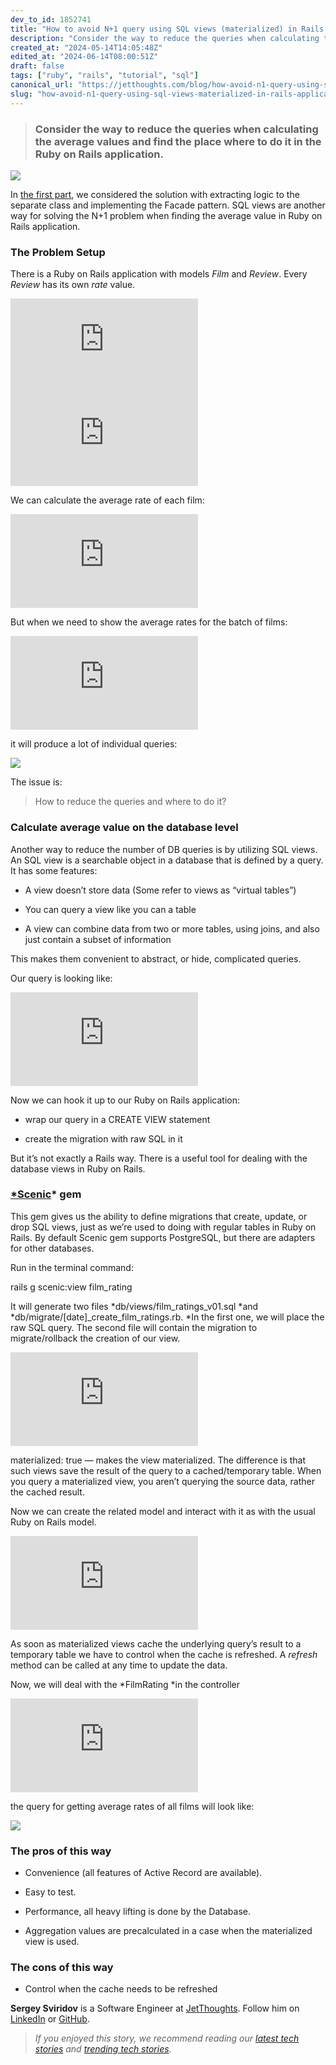 ```yaml
---
dev_to_id: 1852741
title: "How to avoid N+1 query using SQL views (materialized) in Rails application"
description: "Consider the way to reduce the queries when calculating the average values and find the..."
created_at: "2024-05-14T14:05:48Z"
edited_at: "2024-06-14T08:00:51Z"
draft: false
tags: ["ruby", "rails", "tutorial", "sql"]
canonical_url: "https://jetthoughts.com/blog/how-avoid-n1-query-using-sql-views-materialized-in-rails-application-ruby/"
slug: "how-avoid-n1-query-using-sql-views-materialized-in-rails-application-ruby"
---
```

> ### Consider the way to reduce the queries when calculating the average values and find the place where to do it in the Ruby on Rails application.

![](https://raw.githubusercontent.com/jetthoughts/jetthoughts.github.io/master/static/assets/img/blog/how-avoid-n1-query-using-sql-views-materialized-in-rails-application-ruby/file_0.png)

In [the first part](https://jtway.co/how-to-avoid-n-1-and-keep-your-ruby-on-rails-controller-clean-b8589c8c6d39), we considered the solution with extracting logic to the separate class and implementing the Facade pattern. SQL views are another way for solving the N+1 problem when finding the average value in Ruby on Rails application.

### The Problem Setup

There is a Ruby on Rails application with models *Film* and *Review*. Every *Review* has its own *rate* value.

 <iframe src="https://medium.com/media/b64ae2d8e4641a5ff543d0137ceb38e7" frameborder=0></iframe>

 <iframe src="https://medium.com/media/f63b70fd1f1dc17b7bd30daeab4afeb3" frameborder=0></iframe>

We can calculate the average rate of each film:

 <iframe src="https://medium.com/media/e331c9f7446336667bad5cd8510a4a53" frameborder=0></iframe>

But when we need to show the average rates for the batch of films:

 <iframe src="https://medium.com/media/f2e609f6da26cac8a58bafb8a246906d" frameborder=0></iframe>

it will produce a lot of individual queries:

![](https://raw.githubusercontent.com/jetthoughts/jetthoughts.github.io/master/static/assets/img/blog/how-avoid-n1-query-using-sql-views-materialized-in-rails-application-ruby/file_1.jpeg)

The issue is:
>  How to reduce the queries and where to do it?

### Calculate average value on the database level

Another way to reduce the number of DB queries is by utilizing SQL views. An SQL view is a searchable object in a database that is defined by a query. It has some features:

* A view doesn’t store data (Some refer to views as “virtual tables”)

* You can query a view like you can a table

* A view can combine data from two or more tables, using joins, and also just contain a subset of information

This makes them convenient to abstract, or hide, complicated queries.

Our query is looking like:

 <iframe src="https://medium.com/media/48870f241c8a5503cd4f7b82ecf1677a" frameborder=0></iframe>

Now we can hook it up to our Ruby on Rails application:

* wrap our query in a CREATE VIEW statement

* create the migration with raw SQL in it

But it’s not exactly a Rails way. There is a useful tool for dealing with the database views in Ruby on Rails.

### [*Scenic](https://github.com/scenic-views/scenic)* gem

This gem gives us the ability to define migrations that create, update, or drop SQL views, just as we’re used to doing with regular tables in Ruby on Rails. By default Scenic gem supports PostgreSQL, but there are adapters for other databases.

Run in the terminal command:

rails g scenic:view film_rating

It will generate two files *db/views/film_ratings_v01.sql *and *db/migrate/[date]_create_film_ratings.rb. *In the first one, we will place the raw SQL query. The second file will contain the migration to migrate/rollback the creation of our view.

 <iframe src="https://medium.com/media/087563711d22b960c9b141690562725f" frameborder=0></iframe>

materialized: true — makes the view materialized. The difference is that such views save the result of the query to a cached/temporary table. When you query a materialized view, you aren’t querying the source data, rather the cached result.

Now we can create the related model and interact with it as with the usual Ruby on Rails model.

 <iframe src="https://medium.com/media/868034e75d4ca408c81ccb83cec47b48" frameborder=0></iframe>

As soon as materialized views cache the underlying query’s result to a temporary table we have to control when the cache is refreshed. A *refresh* method can be called at any time to update the data.

Now, we will deal with the *FilmRating *in the controller

 <iframe src="https://medium.com/media/cc8d127c8d1de39a324300fb4cfab2ea" frameborder=0></iframe>

the query for getting average rates of all films will look like:

![](https://raw.githubusercontent.com/jetthoughts/jetthoughts.github.io/master/static/assets/img/blog/how-avoid-n1-query-using-sql-views-materialized-in-rails-application-ruby/file_2.png)

### The pros of this way

* Convenience (all features of Active Record are available).

* Easy to test.

* Performance, all heavy lifting is done by the Database.

* Aggregation values are precalculated in a case when the materialized view is used.

### The cons of this way

* Control when the cache needs to be refreshed

**Sergey Sviridov** is a Software Engineer at [JetThoughts](https://www.jetthoughts.com/). Follow him on [LinkedIn](https://www.linkedin.com/in/sergey-sviridov-83007199) or [GitHub](https://github.com/SviridovSV).
>  *If you enjoyed this story, we recommend reading our [latest tech stories](https://jtway.co/latest) and [trending tech stories](https://jtway.co/trending).*
